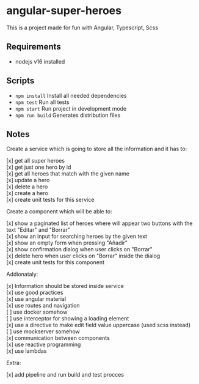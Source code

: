 # angular-super-heroes

This is a project made for fun with Angular, Typescript, Scss

## Requirements

- nodejs v16 installed

## Scripts

- `npm install` Install all needed dependencies
- `npm test` Run all tests
- `npm start` Run project in development mode
- `npm run build` Generates distribution files

## Notes

Create a service which is going to store all the information and it has to:

[x] get all super heroes  
[x] get just one hero by id  
[x] get all heroes that match with the given name  
[x] update a hero  
[x] delete a hero  
[x] create a hero  
[x] create unit tests for this service  

Create a component which will be able to:

[x] show a paginated list of heroes where will appear two buttons with the text "Editar" and "Borrar"  
[x] show an input for searching heroes by the given text  
[x] show an empty form when pressing "Añadir"  
[x] show confirmation dialog when user clicks on "Borrar"  
[x] delete hero when user clicks on "Borrar" inside the dialog  
[x] create unit tests for this component  

Addionataly:

[x] Information should be stored inside service  
[x] use good practices  
[x] use angular material  
[x] use routes and navigation  
[ ] use docker somehow  
[ ] use interceptor for showing a loading element  
[x] use a directive to make edit field value uppercase (used scss instead)  
[ ] use mockserver somehow  
[x] communication between components  
[x] use reactive programming  
[x] use lambdas  

Extra:

[x] add pipeline and run build and test procces  
